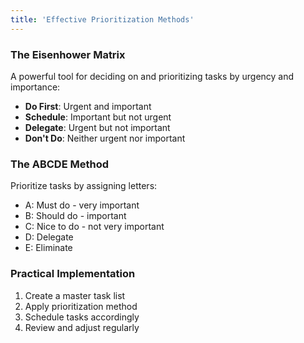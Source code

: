 ```yaml
---
title: 'Effective Prioritization Methods'
---
```


### The Eisenhower Matrix

A powerful tool for deciding on and prioritizing tasks by urgency and importance:

- **Do First**: Urgent and important
- **Schedule**: Important but not urgent
- **Delegate**: Urgent but not important
- **Don't Do**: Neither urgent nor important

### The ABCDE Method

Prioritize tasks by assigning letters:

- A: Must do - very important
- B: Should do - important
- C: Nice to do - not very important
- D: Delegate
- E: Eliminate

### Practical Implementation

1. Create a master task list
2. Apply prioritization method
3. Schedule tasks accordingly
4. Review and adjust regularly
